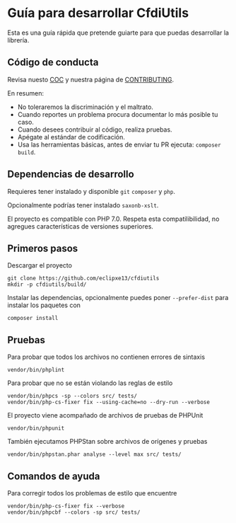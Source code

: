 # Guía para desarrollar CfdiUtils

Esta es una guía rápida que pretende guiarte para que puedas desarrollar la librería.

## Código de conducta

Revisa nuesto [COC][] y nuestra página de [CONTRIBUTING][].

En resumen:

* No toleraremos la discriminación y el maltrato.
* Cuando reportes un problema procura documentar lo más posible tu caso.
* Cuando desees contribuir al código, realiza pruebas.
* Apégate al estándar de codificación.
* Usa las herramientas básicas, antes de enviar tu PR ejecuta: `composer build`.

## Dependencias de desarrollo

Requieres tener instalado y disponible `git` `composer` y `php`.

Opcionalmente podrías tener instalado `saxonb-xslt`.

El proyecto es compatible con PHP 7.0.
Respeta esta compatilibilidad, no agregues características de versiones superiores.

## Primeros pasos

Descargar el proyecto

```shell
git clone https://github.com/eclipxe13/cfdiutils
mkdir -p cfdiutils/build/
```

Instalar las dependencias, opcionalmente puedes poner `--prefer-dist` para instalar
los paquetes con

```shell
composer install
```

## Pruebas

Para probar que todos los archivos no contienen errores de sintaxis

```shell
vendor/bin/phplint
```

Para probar que no se están violando las reglas de estilo

```shell
vendor/bin/phpcs -sp --colors src/ tests/
vendor/bin/php-cs-fixer fix --using-cache=no --dry-run --verbose
```


El proyecto viene acompañado de archivos de pruebas de PHPUnit

```shell
vendor/bin/phpunit
```

También ejecutamos PHPStan sobre archivos de orígenes y pruebas

```shell
vendor/bin/phpstan.phar analyse --level max src/ tests/
```


## Comandos de ayuda

Para corregir todos los problemas de estilo que encuentre

```shell
vendor/bin/php-cs-fixer fix --verbose
vendor/bin/phpcbf --colors -sp src/ tests/
```


[coc]: https://github.com/eclipxe13/CfdiUtils/blob/master/CODE_OF_CONDUCT.md
[contributing]: https://github.com/eclipxe13/CfdiUtils/blob/master/CONTRIBUTING.md